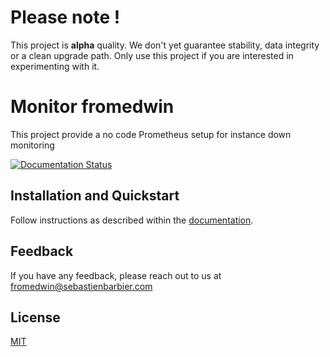 # Please note !

This project is **alpha** quality. We don't yet guarantee stability, data integrity or a clean upgrade path. Only use this project if you are interested in experimenting with it.

# Monitor fromedwin

This project provide a no code Prometheus setup for instance down monitoring

[![Documentation Status](https://readthedocs.org/projects/fromedwin-monitor/badge/?version=latest)](https://fromedwin-monitor.readthedocs.io/en/latest/?badge=latest)

## Installation and Quickstart

Follow instructions as described within the [documentation](https://fromedwin-monitor.readthedocs.io/en/latest/).
  
## Feedback

If you have any feedback, please reach out to us at fromedwin@sebastienbarbier.com

  
## License

[MIT](https://choosealicense.com/licenses/mit/)

